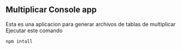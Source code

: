 ## Multiplicar Console app
Esta es una aplicacion para generar archivos de tablas de multiplicar
Ejecutar este comando

````
npm intall
````